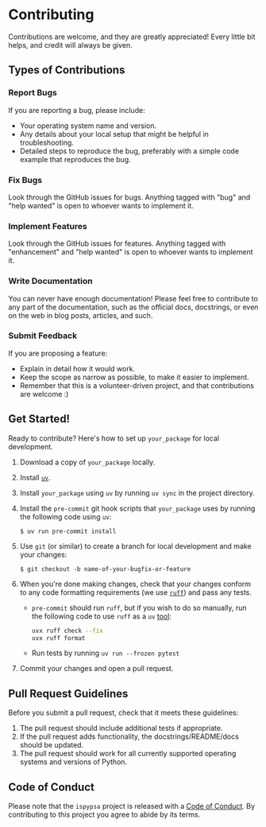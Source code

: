 # Contributing

Contributions are welcome, and they are greatly appreciated! Every little bit
helps, and credit will always be given.

## Types of Contributions

### Report Bugs

If you are reporting a bug, please include:

* Your operating system name and version.
* Any details about your local setup that might be helpful in troubleshooting.
* Detailed steps to reproduce the bug, preferably with a simple code example that reproduces the bug.

### Fix Bugs

Look through the GitHub issues for bugs. Anything tagged with "bug" and "help
wanted" is open to whoever wants to implement it.

### Implement Features

Look through the GitHub issues for features. Anything tagged with "enhancement"
and "help wanted" is open to whoever wants to implement it.

### Write Documentation

You can never have enough documentation! Please feel free to contribute to any
part of the documentation, such as the official docs, docstrings, or even
on the web in blog posts, articles, and such.

### Submit Feedback

If you are proposing a feature:

* Explain in detail how it would work.
* Keep the scope as narrow as possible, to make it easier to implement.
* Remember that this is a volunteer-driven project, and that contributions
  are welcome :)

## Get Started!

Ready to contribute? Here's how to set up `your_package` for local development.

1. Download a copy of `your_package` locally.
2. Install [`uv`](https://github.com/astral-sh/uv).
3. Install `your_package` using `uv` by running `uv sync` in the project directory.
4. Install the `pre-commit` git hook scripts that `your_package` uses by running the following code using `uv`:

      ```console
      $ uv run pre-commit install
      ```

5. Use `git` (or similar) to create a branch for local development and make your changes:

    ```console
    $ git checkout -b name-of-your-bugfix-or-feature
    ```

6. When you're done making changes, check that your changes conform to any code formatting requirements (we use [`ruff`](https://github.com/astral-sh/ruff)) and pass any tests.
    - `pre-commit` should run `ruff`, but if you wish to do so manually, run the following code to use `ruff` as a `uv` [tool](https://docs.astral.sh/uv/concepts/tools/):

      ```bash
      uvx ruff check --fix
      uvx ruff format
      ```

    - Run tests by running `uv run --frozen pytest`

7. Commit your changes and open a pull request.

## Pull Request Guidelines

Before you submit a pull request, check that it meets these guidelines:

1. The pull request should include additional tests if appropriate.
2. If the pull request adds functionality, the docstrings/README/docs should be updated.
3. The pull request should work for all currently supported operating systems and versions of Python.

## Code of Conduct

Please note that the `ispypsa` project is released with a
[Code of Conduct](CONDUCT.md). By contributing to this project you agree to abide by its terms.

